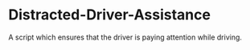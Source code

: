 # Distracted-Driver-Assistance
A script which ensures that the driver is paying attention while driving. 
